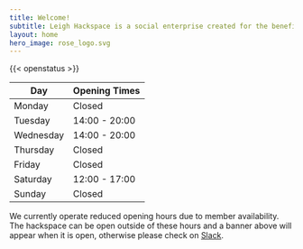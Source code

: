 ```yaml
---
title: Welcome!
subtitle: Leigh Hackspace is a social enterprise created for the benefit of our members and the wider Leigh community.
layout: home
hero_image: rose_logo.svg
---
```


{{< openstatus >}}

| Day       | Opening Times |
| --------- | ------------- |
| Monday    | Closed        |
| Tuesday   | 14:00 - 20:00 |
| Wednesday | 14:00 - 20:00 |
| Thursday  | Closed        |
| Friday    | Closed        |
| Saturday  | 12:00 - 17:00 |
| Sunday    | Closed        |

We currently operate reduced opening hours due to member availability. The hackspace can be open outside of these hours and a banner above will appear when it is open, otherwise please check on [Slack](https://join.slack.com/t/leighhack/shared_invite/enQtNDYzMjEyMDMxNDExLTE1MWY5N2IwMzdhMzQ0ZWFiNDkyNzJmMGM1ZmFkODcwMGM5ODFmYmI4MjhmM2JiMWEyY2E3NTRjMTQzMzljZWU).